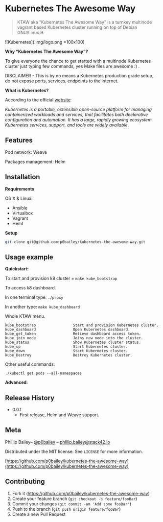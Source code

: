 
# Kubernetes The Awesome Way

>KTAW aka "Kubernetes The Awesome Way" is a turnkey multinode vagrant based Kubernetes cluster running on top of Debian GNU/Linux 9.

![Kubernetes](.img/logo.png =100x100)

**Why “Kubernetes The Awesome Way”?**

To give everyone the chance to get started with a multinode Kubernetes cluster just typing few commands, yes Make files are awesome :) .

DISCLAIMER - This is by no means a Kubernetes production grade setup, do not expose ports, services, endpoints to the internet.


**What is Kubernetes?**

According to the official [website](https://kubernetes.io/docs/concepts/overview/what-is-kubernetes/):

_Kubernetes is a portable, extensible open-source platform for managing containerized workloads and services, that facilitates both declarative configuration and automation. It has a large, rapidly growing ecosystem. Kubernetes services, support, and tools are widely available._


## Features

Pod network: Weave

Packages management: Helm

## Installation

**Requirements**

OS X & Linux:

- Ansible
- Virtualbox
- Vagrant
- Heml

**Setup**

```sh
git clone git@github.com:p0bailey/kubernetes-the-awesome-way.git
```


## Usage example

**Quickstart:**

To start and provision k8 cluster = `make kube_bootstrap`

To access k8 dashboard.

In one terminal type: `./proxy`

In another type:  `make kube_dashboard`



Whole KTAW menu.
```
kube_bootstrap                 Start and provision Kubernetes cluster.
kube_dashboard                 Open Kubernetes dashboard.
kube_get_token                 Retieve dashboard access token.
kube_join_node                 Joins new node into the cluster.
kube_status                    Show Kubernetes cluster status.
kube_up                        Start Kubernetes cluster.
kube_down                      Start Kubernetes cluster.
kube_Destroy                   Destroy Kubernetes cluster.

```


Other useful commands:

`./kubectl get pods --all-namespaces`

**Advanced:**




## Release History

* 0.0.1
    * First release, Helm and Weave support.

## Meta

Phillip Bailey– [@p0bailey](https://twitter.com/@p0bailey) – phillip.bailey@stack42.io

Distributed under the MIT license. See ``LICENSE`` for more information.

[https://github.com/p0bailey/kubernetes-the-awesome-way](https://github.com/p0bailey/kubernetes-the-awesome-way)

## Contributing

1. Fork it (<https://github.com/p0bailey/kubernetes-the-awesome-way>)
2. Create your feature branch (`git checkout -b feature/fooBar`)
3. Commit your changes (`git commit -am 'Add some fooBar'`)
4. Push to the branch (`git push origin feature/fooBar`)
5. Create a new Pull Request
